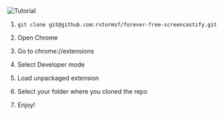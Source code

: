 ![Tutorial](https://github.com/rstormsf/forever-free-screencastify/raw/master/tutorial.gif)
1. `git clone git@github.com:rstormsf/forever-free-screencastify.git`

2. Open Chrome

3. Go to chrome://extensions

4. Select Developer mode

5. Load unpackaged extension

6. Select your folder where you cloned the repo

7. Enjoy!
